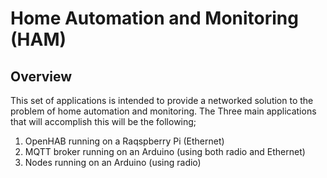 # Home Automation and Monitoring (HAM)
## Overview
This set of applications is intended to provide a networked solution to the problem of home automation and monitoring. The Three main applications that will accomplish this will be the following;
1) OpenHAB running on a Raqspberry Pi (Ethernet)
2) MQTT broker running on an Arduino (using both radio and Ethernet)
3) Nodes running on an Arduino (using radio)

